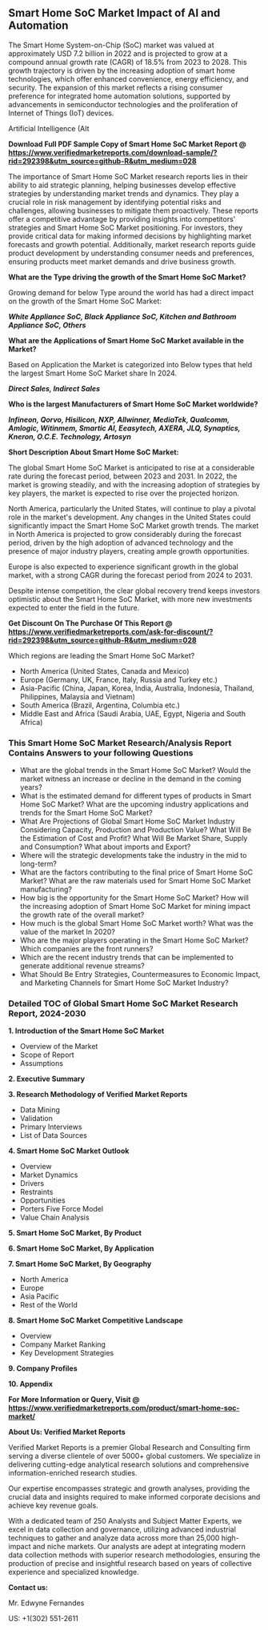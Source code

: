 <h2>Smart Home SoC Market Impact of AI and Automation</h2><p>The Smart Home System-on-Chip (SoC) market was valued at approximately USD 7.2 billion in 2022 and is projected to grow at a compound annual growth rate (CAGR) of 18.5% from 2023 to 2028. This growth trajectory is driven by the increasing adoption of smart home technologies, which offer enhanced convenience, energy efficiency, and security. The expansion of this market reflects a rising consumer preference for integrated home automation solutions, supported by advancements in semiconductor technologies and the proliferation of Internet of Things (IoT) devices.</p><p>Artificial Intelligence (AIt</p><p id="" class=""><strong>Download Full PDF Sample Copy of Smart Home SoC Market Report @ <a href="https://www.verifiedmarketreports.com/download-sample/?rid=292398&utm_source=github-R&utm_medium=028" target="_blank">https://www.verifiedmarketreports.com/download-sample/?rid=292398&utm_source=github-R&utm_medium=028</a></strong></p><p>The importance of&nbsp;Smart Home SoC Market research reports lies in their ability to aid strategic planning, helping businesses develop effective strategies by understanding market trends and dynamics. They play a crucial role in risk management by identifying potential risks and challenges, allowing businesses to mitigate them proactively. These reports offer a competitive advantage by providing insights into competitors' strategies and Smart Home SoC Market positioning. For investors, they provide critical data for making informed decisions by highlighting market forecasts and growth potential. Additionally, market research reports guide product development by understanding consumer needs and preferences, ensuring products meet market demands and drive business growth.</p><p><strong>What are the&nbsp;Type driving the growth of the Smart Home SoC Market?</strong></p><p id="" class="">Growing demand for below Type around the world has had a direct impact on the growth of the Smart Home SoC Market:</p><em><strong>White Appliance SoC, Black Appliance SoC, Kitchen and Bathroom Appliance SoC, Others</strong></em></p><strong>What are the&nbsp;Applications&nbsp;of Smart Home SoC Market available in the Market?</strong></p><p id="" class="">Based on Application the Market is categorized into Below types that held the largest Smart Home SoC Market share In 2024.</p><em><strong>Direct Sales, Indirect Sales</strong></em></p><strong>Who is the largest Manufacturers of Smart Home SoC Market worldwide?</strong></p><p><em><strong>Infineon, Qorvo, Hisilicon, NXP, Allwinner, MediaTek, Qualcomm, Amlogic, Witinmem, Smartic AI, Eeasytech, AXERA, JLQ, Synaptics, Kneron, O.C.E. Technology, Artosyn</strong></em></p><p id="" class=""><strong>Short Description About Smart Home SoC Market:</strong></p><p>The global Smart Home SoC Market is anticipated to rise at a considerable rate during the forecast period, between 2023 and 2031. In 2022, the market is growing steadily, and with the increasing adoption of strategies by key players, the market is expected to rise over the projected horizon.</p><p>North America, particularly the United States, will continue to play a pivotal role in the market's development. Any changes in the United States could significantly impact the Smart Home SoC Market growth trends. The market in North America is projected to grow considerably during the forecast period, driven by the high adoption of advanced technology and the presence of major industry players, creating ample growth opportunities.</p><p>Europe is also expected to experience significant growth in the global market, with a strong CAGR during the forecast period from 2024 to 2031.</p><p>Despite intense competition, the clear global recovery trend keeps investors optimistic about the Smart Home SoC Market, with more new investments expected to enter the field in the future.</p><p id="" class=""><strong>Get Discount On The Purchase Of This Report @ <a href="https://www.verifiedmarketreports.com/ask-for-discount/?rid=292398&utm_source=github-R&utm_medium=028" target="_blank">https://www.verifiedmarketreports.com/ask-for-discount/?rid=292398&utm_source=github-R&utm_medium=028</a></strong></p>Which regions are leading the Smart Home SoC Market?</p><ul><li>North America (United States, Canada and Mexico)</li><li>Europe (Germany, UK, France, Italy, Russia and Turkey etc.)</li><li>Asia-Pacific (China, Japan, Korea, India, Australia, Indonesia, Thailand, Philippines, Malaysia and Vietnam)</li><li>South America (Brazil, Argentina, Columbia etc.)</li><li>Middle East and Africa (Saudi Arabia, UAE, Egypt, Nigeria and South Africa)</li></ul><h3 id="" class="">This Smart Home SoC Market Research/Analysis Report Contains Answers to your following Questions</h3><ul><li>What are the global trends in the Smart Home SoC Market? Would the market witness an increase or decline in the demand in the coming years?</li><li>What is the estimated demand for different types of products in Smart Home SoC Market? What are the upcoming industry applications and trends for the Smart Home SoC Market?</li><li>What Are Projections of Global Smart Home SoC Market Industry Considering Capacity, Production and Production Value? What Will Be the Estimation of Cost and Profit? What Will Be Market Share, Supply and Consumption? What about imports and Export?</li><li>Where will the strategic developments take the industry in the mid to long-term?</li><li>What are the factors contributing to the final price of Smart Home SoC Market? What are the raw materials used for Smart Home SoC Market manufacturing?</li><li>How big is the opportunity for the Smart Home SoC Market? How will the increasing adoption of Smart Home SoC Market for mining impact the growth rate of the overall market?</li><li>How much is the global Smart Home SoC Market worth? What was the value of the market In 2020?</li><li>Who are the major players operating in the Smart Home SoC Market? Which companies are the front runners?</li><li>Which are the recent industry trends that can be implemented to generate additional revenue streams?</li><li>What Should Be Entry Strategies, Countermeasures to Economic Impact, and Marketing Channels for Smart Home SoC Market Industry?</li></ul><h3 id="" class="">Detailed TOC of Global Smart Home SoC Market Research Report, 2024-2030</h3><p id="" class=""><strong>1. Introduction of the Smart Home SoC Market</strong></p><ul><li>Overview of the Market</li><li>Scope of Report</li><li>Assumptions</li></ul><p id="" class=""><strong>2. Executive Summary</strong></p><p id="" class=""><strong>3. Research Methodology of Verified Market Reports</strong></p><ul><li>Data Mining</li><li>Validation</li><li>Primary Interviews</li><li>List of Data Sources</li></ul><p id="" class=""><strong>4. Smart Home SoC Market Outlook</strong></p><ul><li>Overview</li><li>Market Dynamics</li><li>Drivers</li><li>Restraints</li><li>Opportunities</li><li>Porters Five Force Model</li><li>Value Chain Analysis</li></ul><p id="" class=""><strong>5. Smart Home SoC Market, By Product</strong></p><p id="" class=""><strong>6. Smart Home SoC Market, By Application</strong></p><p id="" class=""><strong>7. Smart Home SoC Market, By Geography</strong></p><ul><li>North America</li><li>Europe</li><li>Asia Pacific</li><li>Rest of the World</li></ul><p id="" class=""><strong>8. Smart Home SoC Market Competitive Landscape</strong></p><ul><li>Overview</li><li>Company Market Ranking</li><li>Key Development Strategies</li></ul><p id="" class=""><strong>9. Company Profiles</strong></p><p id="" class=""><strong>10. Appendix</strong></p><p id="" class=""><strong>For More Information or Query, Visit @ <a href="https://www.verifiedmarketreports.com/product/smart-home-soc-market/" target="_blank">https://www.verifiedmarketreports.com/product/smart-home-soc-market/</a></strong></p><p id="" class=""><strong>About Us: Verified Market Reports</strong></p><p id="" class="">Verified Market Reports is a premier Global Research and Consulting firm serving a diverse clientele of over 5000+ global customers. We specialize in delivering cutting-edge analytical research solutions and comprehensive information-enriched research studies.</p><p id="" class="">Our expertise encompasses strategic and growth analyses, providing the crucial data and insights required to make informed corporate decisions and achieve key revenue goals.</p><p id="" class="">With a dedicated team of 250 Analysts and Subject Matter Experts, we excel in data collection and governance, utilizing advanced industrial techniques to gather and analyze data across more than 25,000 high-impact and niche markets. Our analysts are adept at integrating modern data collection methods with superior research methodologies, ensuring the production of precise and insightful research based on years of collective experience and specialized knowledge.</p><p id="" class=""><strong>Contact us:</strong></p><p id="" class="">Mr. Edwyne Fernandes</p><p id="" class="">US: +1(302) 551-2611</p>